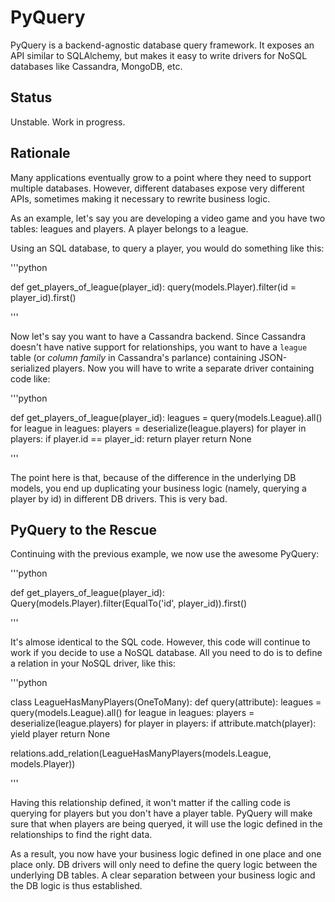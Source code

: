 # PyQuery

PyQuery is a backend-agnostic database query framework.  It exposes an API similar to SQLAlchemy, but makes it easy to write drivers for NoSQL databases like Cassandra, MongoDB, etc.

## Status

Unstable.  Work in progress.

## Rationale

Many applications eventually grow to a point where they need to support multiple databases.  However, different databases expose very different APIs, sometimes making it necessary to rewrite business logic.

As an example, let's say you are developing a video game and you have two tables: leagues and players.  A player belongs to a league.

Using an SQL database, to query a player, you would do something like this:

'''python

def get_players_of_league(player_id):
	query(models.Player).filter(id = player_id).first()

'''

Now let's say you want to have a Cassandra backend.  Since Cassandra doesn't have native support for relationships, you want to have a `league` table (or *column family* in Cassandra's parlance) containing JSON-serialized players.  Now you will have to write a separate driver containing code like:

'''python

def get_players_of_league(player_id):
	leagues = query(models.League).all()
	for league in leagues:
		players = deserialize(league.players)
		for player in players:
			if player.id == player_id:
				return player
	return None

'''

The point here is that, because of the difference in the underlying DB models, you end up duplicating your business logic (namely, querying a player by id) in different DB drivers.  This is very bad.

## PyQuery to the Rescue

Continuing with the previous example, we now use the awesome PyQuery:

'''python

def get_players_of_league(player_id):
	Query(models.Player).filter(EqualTo('id', player_id)).first()

'''

It's almose identical to the SQL code.  However, this code will continue to work if you decide to use a NoSQL database.  All you need to do is to define a relation in your NoSQL driver, like this:

'''python

class LeagueHasManyPlayers(OneToMany):
    def query(attribute):
        leagues = query(models.League).all()
		for league in leagues:
			players = deserialize(league.players)
			for player in players:
				if attribute.match(player):
					yield player
		return None

relations.add_relation(LeagueHasManyPlayers(models.League, models.Player))

'''

Having this relationship defined, it won't matter if the calling code is querying for players but you don't have a player table.  PyQuery will make sure that when players are being queryed, it will use the logic defined in the relationships to find the right data.

As a result, you now have your business logic defined in one place and one place only.  DB drivers will only need to define the query logic between the underlying DB tables.  A clear separation between your business logic and the DB logic is thus established.